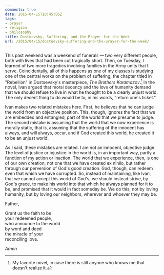```yaml
---
comments: true
date: 2015-04-15T10:45:05Z
tags:
- prayer
- religion
- philosophy
title: Dostoevsky, Suffering, and the Prayer for the Week
url: /2015/04/15/dostoevsky-suffering-and-the-prayer-for-the-week/
---
```


This past weekend  was a weekend of funerals — two very different people, both with lives that had been cut tragically short. Then, on Tuesday, I learned of two more tragedies involving families in the Army units that I serve. Coincidentally, all of this happens as one of my classes is studying one of the central works on the problem of suffering, the chapter titled in "Rebellion" in Dostoevsky's masterpiece, *The Brothers Karamazov*.[^1] In the novel, Ivan argued that moral decency and the love of humanity demand that we should refuse to live in what he thought to be a clearly unjust world. The only decent thing to do would be to, in his words, "return one's ticket."

Ivan makes two related mistakes here. First, he believes that he can judge the world from an objective position. This, though, ignores the fact that we are embedded and entangled, part of the world that we presume to judge. The second mistake is assuming that the world that we now experience is morally static, that is, assuming that the suffering of the innocent has always, and will always, occur, and if God created this world, he created it to be an unjust world.

As I said, these mistakes are related. I am not an innocent, objective judge. The level of justice or injustice in the world is, in an important way, partly a function of my action or inaction. The world that we experience, then, is one of our own creation; not one that we have created ex nihilo, but rather through our perversion of God's good creation. God, though, can redeem even that which we have corrupted. So, instead of maintaining, like Ivan, that we cannot accept this world of God's, we should instead strive, by God's grace, to make his world into that which he always planned for it to be, and promised that it would in fact someday be. We do this, not by loving humanity, but by loving our neighbors, wherever and whoever they may be.

Father,

Grant us the faith to be   
your redeemed people,  
who announce to the world  
by word and deed  
the miracle of your  
reconciling love.

*Amen*

[^1]: My favorite novel, in case there is still anyone who knows me that doesn't realize it.
